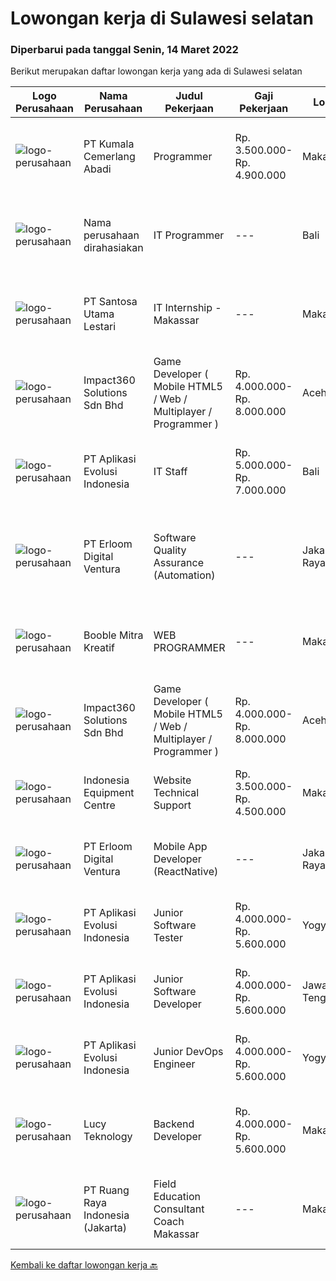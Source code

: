 
  # Lowongan kerja di Sulawesi selatan

  ### Diperbarui pada tanggal Senin, 14 Maret 2022

  Berikut merupakan daftar lowongan kerja yang ada di Sulawesi selatan

  |Logo Perusahaan | Nama Perusahaan | Judul Pekerjaan | Gaji Pekerjaan | Lokasi | Deskripsi | Tanggal diunggah | Pranala |
  | -------------- | --------------- | --------------- | --------- | --------- | -------------- | ------- | ----------- |
  |![logo-perusahaan](https://image-service-cdn.seek.com.au/7e101635905a388b57e2fabd394de948869cae12/ee4dce1061f3f616224767ad58cb2fc751b8d2dc)|PT Kumala Cemerlang Abadi|Programmer|Rp. 3.500.000-Rp. 4.900.000|Makassar|kualifikasi: Usia maksimal. 28 Tahun Minimal Pendidikan S1 Teknik Informatika / Sistem Informasi Memiliki Pengalaman minimum 1 tahun Familiar dengan...|Minggu, 13 Maret 2022|https://www.jobstreet.co.id/id/job/programmer-3808002?token=0~9e9d5fbe-4fab-4f43-88ca-213ac8bf643a&sectionRank=1&jobId=jobstreet-id-job-3808002|
|![logo-perusahaan](https://i.ibb.co/sqvTCh9/112815900-stock-vector-no-image-available-icon-flat-vector.webp)|Nama perusahaan dirahasiakan|IT Programmer|---|Bali|Pendidikan minimal S1 segala jurusan Minimal memiliki 2 tahun pengalaman kerja di bidang yang sama Memiliki pengetahuan mengenai PHP dan bahasa...|Jumat, 11 Maret 2022|https://www.jobstreet.co.id/id/job/it-programmer-3806407?token=0~9e9d5fbe-4fab-4f43-88ca-213ac8bf643a&sectionRank=2&jobId=jobstreet-id-job-3806407|
|![logo-perusahaan](https://image-service-cdn.seek.com.au/eca9e9832397efc7382eae56ef8ab5fcf69e51c4/ee4dce1061f3f616224767ad58cb2fc751b8d2dc)|PT Santosa Utama Lestari|IT Internship - Makassar|---|Makassar|Persyaratan: Minimal Pendidikan Sarjana computer Memiliki kemampuan berkomunikasi yang baik Mampu bekerja secara tim dan individu Bersedia ditempatkan...|Rabu, 09 Maret 2022|https://www.jobstreet.co.id/id/job/it-internship-makassar-3814522?token=0~9e9d5fbe-4fab-4f43-88ca-213ac8bf643a&sectionRank=3&jobId=jobstreet-id-job-3814522|
|![logo-perusahaan](https://image-service-cdn.seek.com.au/06b729438205195a03d4bcec08ce1ddd5d9c1576/ee4dce1061f3f616224767ad58cb2fc751b8d2dc)|Impact360 Solutions Sdn Bhd|Game Developer ( Mobile HTML5 / Web / Multiplayer / Programmer )|Rp. 4.000.000-Rp. 8.000.000|Aceh|We are hiring remote HTML5 game developers from all parts of Indonesia. If you have real experience building HTML5 games or applications, you're...|Kamis, 10 Maret 2022|https://www.jobstreet.co.id/id/job/game-developer-mobile-html5-web-multiplayer-programmer-4851585/origin/my?token=0~9e9d5fbe-4fab-4f43-88ca-213ac8bf643a&sectionRank=4&jobId=jobstreet-my-job-4851585|
|![logo-perusahaan](https://image-service-cdn.seek.com.au/8a1bc4b6d87493a86f3053a990557345773404ef/ee4dce1061f3f616224767ad58cb2fc751b8d2dc)|PT Aplikasi Evolusi Indonesia|IT Staff|Rp. 5.000.000-Rp. 7.000.000|Bali|Requirements : Age maximum 28 years old. Minimum S1 degree in faculty of computer science or similar from an accredited university. Proactive and...|Selasa, 01 Maret 2022|https://www.jobstreet.co.id/id/job/it-staff-3806002?token=0~9e9d5fbe-4fab-4f43-88ca-213ac8bf643a&sectionRank=5&jobId=jobstreet-id-job-3806002|
|![logo-perusahaan](https://image-service-cdn.seek.com.au/7b0850d0262c85ca3c0fa4d6a9c005f1450e6d9f/ee4dce1061f3f616224767ad58cb2fc751b8d2dc)|PT Erloom Digital Ventura|Software Quality Assurance (Automation)|---|Jakarta Raya|Minimum Requirements: Candidates must possess at least a Bachelor's Degree in Engineering (Computer/Telecommunication), Computer Science/Information...|Jumat, 04 Maret 2022|https://www.jobstreet.co.id/id/job/software-quality-assurance-automation-3801129?token=0~9e9d5fbe-4fab-4f43-88ca-213ac8bf643a&sectionRank=6&jobId=jobstreet-id-job-3801129|
|![logo-perusahaan](https://image-service-cdn.seek.com.au/1005ba51571c9580fc6af52efab3b44ee0ac2ae4/ee4dce1061f3f616224767ad58cb2fc751b8d2dc)|Booble Mitra Kreatif|WEB PROGRAMMER|---|Makassar|CV. Booble Mitra KreatifBooble mitra kratif adalah salah satu perusahaan yang bergerak dalam bidang aplikasi kasir dan laporang keuangan yang lengkap...|Kamis, 03 Maret 2022|https://www.jobstreet.co.id/id/job/web-programmer-3792601?token=0~9e9d5fbe-4fab-4f43-88ca-213ac8bf643a&sectionRank=7&jobId=jobstreet-id-job-3792601|
|![logo-perusahaan](https://image-service-cdn.seek.com.au/06b729438205195a03d4bcec08ce1ddd5d9c1576/ee4dce1061f3f616224767ad58cb2fc751b8d2dc)|Impact360 Solutions Sdn Bhd|Game Developer ( Mobile HTML5 / Web / Multiplayer / Programmer )|Rp. 4.000.000-Rp. 8.000.000|Aceh|We are hiring remote HTML5 game developers from all parts of Indonesia. If you have real experience building HTML5 games or applications, you're...|Minggu, 06 Maret 2022|https://www.jobstreet.co.id/id/job/game-developer-mobile-html5-web-multiplayer-programmer-4838605/origin/my?token=0~9e9d5fbe-4fab-4f43-88ca-213ac8bf643a&sectionRank=8&jobId=jobstreet-my-job-4838605|
|![logo-perusahaan](https://image-service-cdn.seek.com.au/6f50dadaf314b277fea50d768b7b4031dea74ae0/ee4dce1061f3f616224767ad58cb2fc751b8d2dc)|Indonesia Equipment Centre|Website Technical Support|Rp. 3.500.000-Rp. 4.500.000|Makassar|Job Description1.	Developing, sustainability and advertising content2.	Web design and ensure website content always updated3.	Collaborate with...|Minggu, 27 Februari 2022|https://www.jobstreet.co.id/id/job/website-technical-support-3795393?token=0~9e9d5fbe-4fab-4f43-88ca-213ac8bf643a&sectionRank=9&jobId=jobstreet-id-job-3795393|
|![logo-perusahaan](https://image-service-cdn.seek.com.au/7b0850d0262c85ca3c0fa4d6a9c005f1450e6d9f/ee4dce1061f3f616224767ad58cb2fc751b8d2dc)|PT Erloom Digital Ventura|Mobile App Developer (ReactNative)|---|Jakarta Raya|We are currently looking for a Yogyakarta/Jakarta-based candidate to fill in as a Front End Developer in our company, with these following...|Rabu, 02 Maret 2022|https://www.jobstreet.co.id/id/job/mobile-app-developer-reactnative-3791050?token=0~9e9d5fbe-4fab-4f43-88ca-213ac8bf643a&sectionRank=10&jobId=jobstreet-id-job-3791050|
|![logo-perusahaan](https://image-service-cdn.seek.com.au/8a1bc4b6d87493a86f3053a990557345773404ef/ee4dce1061f3f616224767ad58cb2fc751b8d2dc)|PT Aplikasi Evolusi Indonesia|Junior Software Tester|Rp. 4.000.000-Rp. 5.600.000|Yogyakarta|What you will be doing (Roles and Responsibilities) Write test cases/documentations based on the requirement Perform test execution (manual) Track and...|Rabu, 16 Februari 2022|https://www.jobstreet.co.id/id/job/junior-software-tester-3792484?token=0~9e9d5fbe-4fab-4f43-88ca-213ac8bf643a&sectionRank=11&jobId=jobstreet-id-job-3792484|
|![logo-perusahaan](https://image-service-cdn.seek.com.au/8a1bc4b6d87493a86f3053a990557345773404ef/ee4dce1061f3f616224767ad58cb2fc751b8d2dc)|PT Aplikasi Evolusi Indonesia|Junior Software Developer|Rp. 4.000.000-Rp. 5.600.000|Jawa Tengah|We're looking for Junior Software Developers to be part of our team. We will need your fresh experience to help us and your passion to learn new...|Rabu, 16 Februari 2022|https://www.jobstreet.co.id/id/job/junior-software-developer-3792374?token=0~9e9d5fbe-4fab-4f43-88ca-213ac8bf643a&sectionRank=12&jobId=jobstreet-id-job-3792374|
|![logo-perusahaan](https://image-service-cdn.seek.com.au/8a1bc4b6d87493a86f3053a990557345773404ef/ee4dce1061f3f616224767ad58cb2fc751b8d2dc)|PT Aplikasi Evolusi Indonesia|Junior DevOps Engineer|Rp. 4.000.000-Rp. 5.600.000|Yogyakarta|We're looking for Junior DevOps Engineer to be part of our team. We will need your fresh experience to help us and your passion to learn new...|Rabu, 16 Februari 2022|https://www.jobstreet.co.id/id/job/junior-devops-engineer-3792441?token=0~9e9d5fbe-4fab-4f43-88ca-213ac8bf643a&sectionRank=13&jobId=jobstreet-id-job-3792441|
|![logo-perusahaan](https://i.ibb.co/sqvTCh9/112815900-stock-vector-no-image-available-icon-flat-vector.webp)|Lucy Teknology|Backend Developer|Rp. 4.000.000-Rp. 5.600.000|Makassar|Lucy Teknologi adalah startup teknologi di Makassar yang sedang mencari programmer yang niat belajar dan berbagi ilmu. Kamu akan bekerja sama dengan...|Minggu, 13 Februari 2022|https://www.jobstreet.co.id/id/job/backend-developer-3789034?token=0~9e9d5fbe-4fab-4f43-88ca-213ac8bf643a&sectionRank=14&jobId=jobstreet-id-job-3789034|
|![logo-perusahaan](https://image-service-cdn.seek.com.au/7eee59ea5934120f389dd02961ddcb6b62946481/ee4dce1061f3f616224767ad58cb2fc751b8d2dc)|PT Ruang Raya Indonesia (Jakarta)|Field Education Consultant Coach Makassar|---|Makassar|Ruangguru is a tech-enabled education company that provides a one-stop learning experience for students to have better access to quality content and...|Kamis, 10 Maret 2022|https://www.jobstreet.co.id/id/job/field-education-consultant-coach-makassar-1030728121?token=0~9e9d5fbe-4fab-4f43-88ca-213ac8bf643a&sectionRank=15&jobId=jobstreet-id-job-1030728121|


  [Kembali ke daftar lowongan kerja 🔙](../README.md#daftar-lowongan-kerja)
  